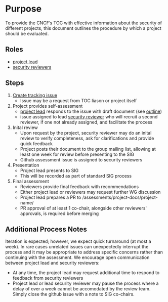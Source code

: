 # Purpose

To provide the CNCF’s TOC with effective information about the security of different projects, this document outlines the procedure by which a project should be evaluated.

## Roles

* [project lead](project-lead.md)
* [security reviewers](security-reviewer.md)

## Steps

1. [Create tracking issue](https://github.com/cncf/sig-security/issues/new?assignees=&labels=assessment&template=security-assessment.md&title=%5BAssessment%5D+Project+Name)
   * Issue may be a request from TOC liason or project itself
2. Project provides self-assessment
   * [project lead](project-lead.md) responds to the issue with draft document (see [outline](outline.md))
   * issue assigned to lead [security reviewer](security-reviewer.md) who will recruit a second reviewer, if one not already assigned, and facilitate the process
3. Inital review
   * Upon request by the project, security reviewer may do an inital review to verify completeness, ask for clarifications and provide quick feedback
   * Project posts their document to the group mailing list, allowing at least one week for review before presenting to the SIG
   * Github assessment issue is assigned to security reviewers
4. Presentation
   * Project lead presents to SIG
   * This will be recorded as part of standard SIG process
5. Final assessment
   * Reviewers provide final feedback with recommendations
   * Either project lead or reviewers may request further WG discussion
   * Project lead prepares a PR to /assessments/project-docs/project-name/
   * PR approval of at least 1 co-chair, alongside other reviewers' approvals, is required before merging

## Additional Process Notes

Iteration is expected; however, we expect quick turnaround (at most a week). In rare cases unrelated issues can unexpectedly interrupt the process and it may be appropriate to address specific concerns rather than continuing with the assessment. We encourage open communication between project lead and security reviewers:
* At any time, the project lead may request additional time to respond   to feedback from security reviewers
* Project lead or lead security reviewer may pause the process where a delay of over a week cannot be accomodated by the review team. Simply close the github issue with a note to SIG co-chairs.


